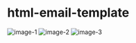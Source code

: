 # html-email-template
![image-1](https://user-images.githubusercontent.com/101992799/170205365-1858ed17-c84c-4104-a668-063b29ab517b.png)
![image-2](https://user-images.githubusercontent.com/101992799/170205374-26ac9bb9-3c1d-4812-83c4-bdd8ad39c5b3.png)
![image-3](https://user-images.githubusercontent.com/101992799/170205526-d0167482-8a18-4c02-a558-3c1dbc76649e.png)
